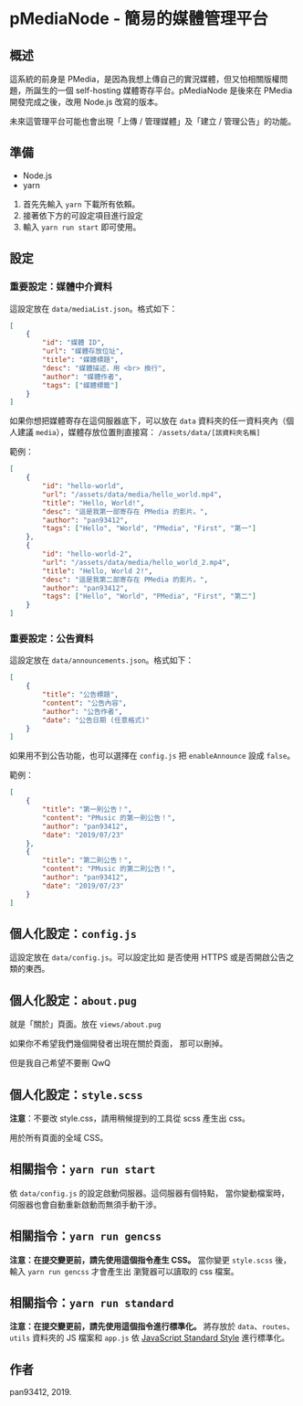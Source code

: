 # pMediaNode - 簡易的媒體管理平台
## 概述
這系統的前身是 PMedia，是因為我想上傳自己的實況媒體，但又怕相關版權問題，所誕生的一個 self-hosting 媒體寄存平台。pMediaNode 是後來在 PMedia 開發完成之後，改用 Node.js 改寫的版本。

未來這管理平台可能也會出現「上傳 / 管理媒體」及「建立 / 管理公告」的功能。

## 準備
- Node.js
- yarn

1. 首先先輸入 `yarn` 下載所有依賴。
2. 接著依下方的可設定項目進行設定
3. 輸入 `yarn run start` 即可使用。

## 設定
### 重要設定：媒體中介資料
這設定放在 `data/mediaList.json`。格式如下：

```json
[
    {
        "id": "媒體 ID",
        "url": "媒體存放位址",
        "title": "媒體標題",
        "desc": "媒體描述，用 <br> 換行",
        "author": "媒體作者",
        "tags": ["媒體標籤"]
    }
]
```

如果你想把媒體寄存在這伺服器底下，可以放在 `data`
資料夾的任一資料夾內（個人建議 `media`），媒體存放位置則直接寫：
`/assets/data/[該資料夾名稱]`

範例：

```json
[
    {
        "id": "hello-world",
        "url": "/assets/data/media/hello_world.mp4",
        "title": "Hello, World!",
        "desc": "這是我第一部寄存在 PMedia 的影片。",
        "author": "pan93412",
        "tags": ["Hello", "World", "PMedia", "First", "第一"]
    },
    {
        "id": "hello-world-2",
        "url": "/assets/data/media/hello_world_2.mp4",
        "title": "Hello, World 2!",
        "desc": "這是我第二部寄存在 PMedia 的影片。",
        "author": "pan93412",
        "tags": ["Hello", "World", "PMedia", "First", "第二"]
    }
]
```

### 重要設定：公告資料
這設定放在 `data/announcements.json`。格式如下：

```json
[
    {
        "title": "公告標題",
        "content": "公告內容",
        "author": "公告作者",
        "date": "公告日期 (任意格式)"
    }
]
```

如果用不到公告功能，也可以選擇在 `config.js` 把 `enableAnnounce` 設成 `false`。

範例：

```json
[
    {
        "title": "第一則公告！",
        "content": "PMusic 的第一則公告！",
        "author": "pan93412",
        "date": "2019/07/23"
    },
    {
        "title": "第二則公告！",
        "content": "PMusic 的第二則公告！",
        "author": "pan93412",
        "date": "2019/07/23"
    }
]
```

## 個人化設定：`config.js`
這設定放在 `data/config.js`。可以設定比如
是否使用 HTTPS 或是否開啟公告之類的東西。

## 個人化設定：`about.pug`
就是「關於」頁面。放在 `views/about.pug`

如果你不希望我們幾個開發者出現在關於頁面，
那可以刪掉。

但是我自己希望不要刪 QwQ

## 個人化設定：`style.scss`
**注意**：不要改 style.css，請用稍候提到的工具從 scss
產生出 css。

用於所有頁面的全域 CSS。

## 相關指令：`yarn run start`
依 `data/config.js` 的設定啟動伺服器。這伺服器有個特點，
當你變動檔案時，伺服器也會自動重新啟動而無須手動干涉。

## 相關指令：`yarn run gencss`
**注意：在提交變更前，請先使用這個指令產生 CSS。**
當你變更 `style.scss` 後，輸入 `yarn run gencss` 才會產生出
瀏覽器可以讀取的 css 檔案。

## 相關指令：`yarn run standard`
**注意：在提交變更前，請先使用這個指令進行標準化。**
將存放於 `data`、`routes`、`utils` 資料夾的 JS 檔案和 `app.js` 依
[JavaScript Standard Style](https://standardjs.com/) 進行標準化。

## 作者
pan93412, 2019.
